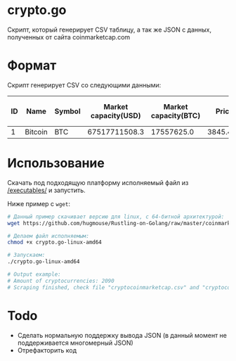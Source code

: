 # crypto.go

Скрипт, который генерирует CSV таблицу, а так же JSON с данных, полученных от сайта coinmarketcap.com

# Формат
Скрипт генерирует CSV со следующими данными:

| ID | Name    | Symbol | Market capacity(USD) | Market capacity(BTC) | Price (USD)   | Price (BTC) | Circulating Supply (USD) | Volume (USD)  | Volume (BTC)  | Change (1h) | Change (24h) | Change (7d) |
|----|---------|--------|----------------------|----------------------|---------------|-------------|--------------------------|---------------|---------------|-------------|--------------|-------------|
| 1  | Bitcoin | BTC    | 67517711508.3        | 17557625.0           | 3845.49228659 | 1.0         | 17557625.0               | 9931066155.01 | 2582891.72508 | 0.215428    | -1.03931     | 0.0473774   |

# Использование
Скачать под подходящую платформу исполняемый файл из [/executables/](https://github.com/hugmouse/Rustling-on-Golang/tree/master/coinmarketcap-parser/executables) и запустить.

Ниже пример с `wget`:

```bash
# Данный пример скачивает версию для linux, с 64-битной архитектурой: 
wget https://github.com/hugmouse/Rustling-on-Golang/raw/master/coinmarketcap-parser/executables/crypto.go-linux-amd64

# Делаем файл исполняемым:
chmod +x crypto.go-linux-amd64

# Запускаем:
./crypto.go-linux-amd64

# Output example: 
# Amount of cryptocurrencies: 2090
# Scraping finished, check file "cryptocoinmarketcap.csv" and "cryptocoinmarketcap.json" for results
```
# Todo
- Сделать нормальную поддержку вывода JSON (в данный момент не поддерживается многомерный JSON)
- Отрефакторить код
